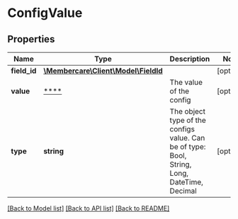# ConfigValue

## Properties
Name | Type | Description | Notes
------------ | ------------- | ------------- | -------------
**field_id** | [**\Membercare\Client\Model\FieldId**](FieldId.md) |  | [optional] 
**value** | [****](.md) | The value of the config | [optional] 
**type** | **string** | The object type of the configs value.   Can be of type: Bool, String, Long, DateTime, Decimal | [optional] 

[[Back to Model list]](../../README.md#documentation-for-models) [[Back to API list]](../../README.md#documentation-for-api-endpoints) [[Back to README]](../../README.md)

